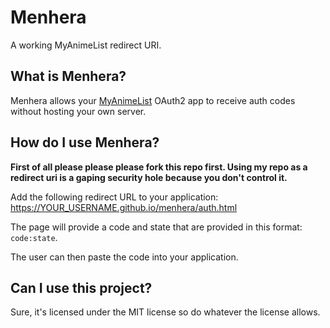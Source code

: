 # Menhera
A working MyAnimeList redirect URI.

## What is Menhera?
Menhera allows your [MyAnimeList](https://myanimelist.net) OAuth2 app to receive auth codes without hosting your own server. 

## How do I use Menhera?
**First of all please please please fork this repo first. Using my repo as a redirect uri is a gaping security hole because you don't control it.**

Add the following redirect URL to your application: https://YOUR_USERNAME.github.io/menhera/auth.html

The page will provide a code and state that are provided in this format: `code:state`.

The user can then paste the code into your application.

## Can I use this project?
Sure, it's licensed under the MIT license so do whatever the license allows. 
